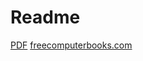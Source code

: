 # Readme

[PDF](https://pisaucer.github.io/book-c-plus-plus/docs/Beginning_Cpp_Through_Game_Programming.pdf)
[freecomputerbooks.com](http://freecomputerbooks.com/Beginning-Cpp-Through-Game-Programming.html)
